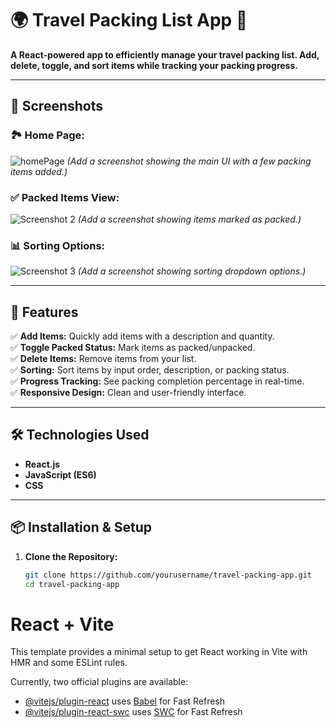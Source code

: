 # 🌍 **Travel Packing List App** 🧳  

**A React-powered app to efficiently manage your travel packing list. Add, delete, toggle, and sort items while tracking your packing progress.**

---

## 📸 **Screenshots**  

### 🏞️ **Home Page:**  
![homePage](https://github.com/user-attachments/assets/53e577ed-26ec-46a0-8389-7a90f752af08)
 *(Add a screenshot showing the main UI with a few packing items added.)*  

### ✅ **Packed Items View:**  
![Screenshot 2](./screenshots/packed-items.png) *(Add a screenshot showing items marked as packed.)*  

### 📊 **Sorting Options:**  
![Screenshot 3](./screenshots/sorting-options.png) *(Add a screenshot showing sorting dropdown options.)*  

---

## 🚀 **Features**  

✅ **Add Items:** Quickly add items with a description and quantity.  
✅ **Toggle Packed Status:** Mark items as packed/unpacked.  
✅ **Delete Items:** Remove items from your list.  
✅ **Sorting:** Sort items by input order, description, or packing status.  
✅ **Progress Tracking:** See packing completion percentage in real-time.  
✅ **Responsive Design:** Clean and user-friendly interface.  

---

## 🛠️ **Technologies Used**  

- **React.js**  
- **JavaScript (ES6)**  
- **CSS**  

---

## 📦 **Installation & Setup**  

1. **Clone the Repository:**  
   ```bash
   git clone https://github.com/yourusername/travel-packing-app.git
   cd travel-packing-app

# React + Vite

This template provides a minimal setup to get React working in Vite with HMR and some ESLint rules.

Currently, two official plugins are available:

- [@vitejs/plugin-react](https://github.com/vitejs/vite-plugin-react/blob/main/packages/plugin-react/README.md) uses [Babel](https://babeljs.io/) for Fast Refresh
- [@vitejs/plugin-react-swc](https://github.com/vitejs/vite-plugin-react-swc) uses [SWC](https://swc.rs/) for Fast Refresh

